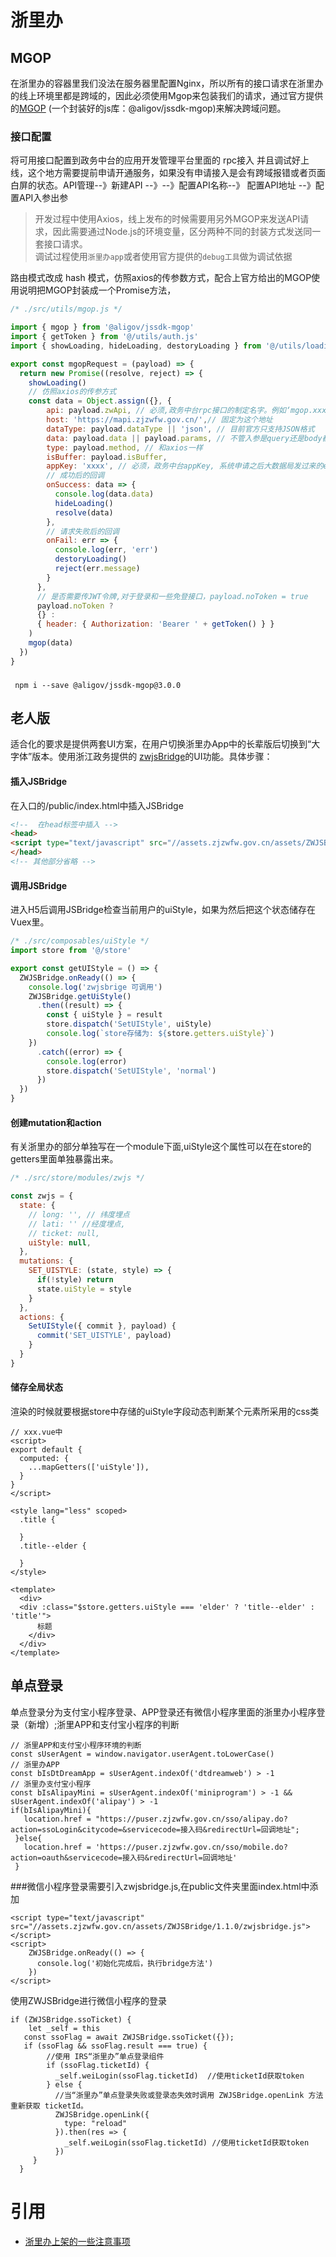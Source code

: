 # 浙里办
## MGOP
在浙里办的容器里我们没法在服务器里配置Nginx，所以所有的接口请求在浙里办的线上环境里都是跨域的，因此必须使用Mgop来包装我们的请求，通过官方提供的[MGOP](https://www.yuque.com/xiaoniaoge/run4dl/dge18k) (一个封装好的js库：@aligov/jssdk-mgop)来解决跨域问题。
### 接口配置
将可用接口配置到政务中台的应用开发管理平台里面的 rpc接入 并且调试好上线，这个地方需要提前申请开通服务，如果没有申请接入是会有跨域报错或者页面白屏的状态。API管理--》新建API --》--》配置API名称--》 配置API地址 --》配置API入参出参  
>开发过程中使用Axios，线上发布的时候需要用另外MGOP来发送API请求，因此需要通过Node.js的环境变量，区分两种不同的封装方式发送同一套接口请求。  
调试过程使用`浙里办app`或者使用官方提供的`debug工具`做为调试依据

路由模式改成 hash 模式，仿照axios的传参数方式，配合上官方给出的MGOP使用说明把MGOP封装成一个Promise方法，
```javascript
/* ./src/utils/mgop.js */

import { mgop } from '@aligov/jssdk-mgop'
import { getToken } from '@/utils/auth.js'
import { showLoading, hideLoading, destoryLoading } from '@/utils/loading.js'

export const mgopRequest = (payload) => {
  return new Promise((resolve, reject) => {
    showLoading()
    // 仿照axios的传参方式
    const data = Object.assign({}, {
        api: payload.zwApi, // 必须,政务中台rpc接口的制定名字。例如‘mgop.xxx.app.login’
        host: 'https://mapi.zjzwfw.gov.cn/',// 固定为这个地址
        dataType: payload.dataType || 'json', // 目前官方只支持JSON格式
        data: payload.data || payload.params, // 不管入参是query还是body都同意用data传入，到时候在工作台里配置即可
        type: payload.method, // 和axios一样
        isBuffer: payload.isBuffer, 
        appKey: 'xxxx', // 必须，政务中台appKey, 系统申请之后大数据局发过来的excel里有
        // 成功后的回调
        onSuccess: data => {
          console.log(data.data)
          hideLoading()
          resolve(data)
        },
        // 请求失败后的回调
        onFail: err => {
          console.log(err, 'err')
          destoryLoading()
          reject(err.message)
        }
      },  
      // 是否需要传JWT令牌,对于登录和一些免登接口，payload.noToken = true
      payload.noToken ? 
      {} : 
      { header: { Authorization: 'Bearer ' + getToken() } }
    )
    mgop(data)
  })
}
```
###
```nodejs
 npm i --save @aligov/jssdk-mgop@3.0.0
```
## 老人版
适合化的要求是提供两套UI方案，在用户切换浙里办App中的长辈版后切换到“大字体”版本。使用浙江政务提供的 [zwjsBridge](https://jssdk.yyhj.zjzwfw.gov.cn/site/readme)的UI功能。具体步骤：
#### 插入JSBridge
在入口的/public/index.html中插入JSBridge <!-- ZWJSBridge使用1.0.1版本的 --> 
 ```html
<!--  在head标签中插入 -->
<head>
<script type="text/javascript" src="//assets.zjzwfw.gov.cn/assets/ZWJSBridge/1.0.1/zwjsbridge.js" />
</head>
<!-- 其他部分省略 -->
 ```
#### 调用JSBridge
进入H5后调用JSBridge检查当前用户的uiStyle，如果为然后把这个状态储存在Vuex里。
```javascript
/* ./src/composables/uiStyle */
import store from '@/store'

export const getUIStyle = () => {
  ZWJSBridge.onReady(() => {
    console.log('zwjsbrige 可调用')
    ZWJSBridge.getUiStyle()
      .then((result) => {
        const { uiStyle } = result
        store.dispatch('SetUIStyle', uiStyle)
        console.log(`store存储为: ${store.getters.uiStyle}`)
    })
      .catch((error) => {
        console.log(error)
        store.dispatch('SetUIStyle', 'normal')
      })
  })
}
```
#### 创建mutation和action
有关浙里办的部分单独写在一个module下面,uiStyle这个属性可以在在store的getters里面单独暴露出来。
```javascript
/* ./src/store/modules/zwjs */

const zwjs = {
  state: {
    // long: '', // 纬度埋点
    // lati: '' //经度埋点,
    // ticket: null, 
    uiStyle: null,
  }, 
  mutations: {
    SET_UISTYLE: (state, style) => {
      if(!style) return
      state.uiStyle = style
    }
  },
  actions: {
    SetUIStyle({ commit }, payload) {
      commit('SET_UISTYLE', payload)
    }
  }
}
```
#### 储存全局状态
渲染的时候就要根据store中存储的uiStyle字段动态判断某个元素所采用的css类
```Vue
// xxx.vue中
<script>
export default {
  computed: {
    ...mapGetters(['uiStyle']),
  }
}
</script>

<style lang="less" scoped>
  .title {

  }
  .title--elder {

  }
</style>

<template>
  <div>
  <div :class="$store.getters.uiStyle === 'elder' ? 'title--elder' : 'title'">
      标题
    </div>
  </div>
</template>
```
## 单点登录 
单点登录分为支付宝小程序登录、APP登录还有微信小程序里面的浙里办小程序登录（新增）;浙里APP和支付宝小程序的判断

```
// 浙里APP和支付宝小程序环境的判断
const sUserAgent = window.navigator.userAgent.toLowerCase()
// 浙里办APP
const bIsDtDreamApp = sUserAgent.indexOf('dtdreamweb') > -1
// 浙里办支付宝小程序
const bIsAlipayMini = sUserAgent.indexOf('miniprogram') > -1 && sUserAgent.indexOf('alipay') > -1
if(bIsAlipayMini){
   location.href = "https://puser.zjzwfw.gov.cn/sso/alipay.do?action=ssoLogin&citycode=&servicecode=接入码&redirectUrl=回调地址";
 }else{
   location.href = 'https://puser.zjzwfw.gov.cn/sso/mobile.do?action=oauth&servicecode=接入码&redirectUrl=回调地址'
 }

```
###微信小程序登录需要引入zwjsbridge.js,在public文件夹里面index.html中添加
```
<script type="text/javascript" src="//assets.zjzwfw.gov.cn/assets/ZWJSBridge/1.1.0/zwjsbridge.js"></script>
<script>
	ZWJSBridge.onReady(() => {
      console.log('初始化完成后，执行bridge方法')
    })
</script>
```
使用ZWJSBridge进行微信小程序的登录
```
if (ZWJSBridge.ssoTicket) {
	let _self = this
   const ssoFlag = await ZWJSBridge.ssoTicket({});
   if (ssoFlag && ssoFlag.result === true) {
        //使用 IRS“浙里办”单点登录组件
        if (ssoFlag.ticketId) {
          _self.weiLogin(ssoFlag.ticketId)  //使用ticketId获取token
        } else {
          //当“浙里办”单点登录失败或登录态失效时调用 ZWJSBridge.openLink 方法重新获取 ticketId。
          ZWJSBridge.openLink({
            type: "reload"
          }).then(res => {
            _self.weiLogin(ssoFlag.ticketId) //使用ticketId获取token
          })
     }
  }
```

# 引用
* [浙里办上架的一些注意事项](https://juejin.cn/post/7005871168733315085)